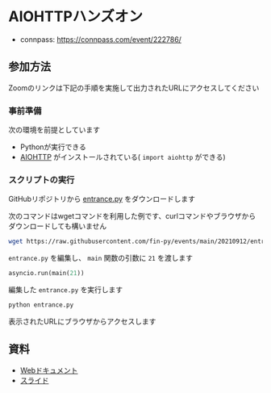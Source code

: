 # AIOHTTPハンズオン

- connpass: https://connpass.com/event/222786/

## 参加方法

Zoomのリンクは下記の手順を実施して出力されたURLにアクセスしてください
### 事前準備

次の環境を前提としています

- Pythonが実行できる
- [AIOHTTP](https://docs.aiohttp.org/en/stable/index.html) がインストールされている( `import aiohttp` ができる)

### スクリプトの実行

GitHubリポジトリから [entrance.py](https://github.com/fin-py/events/blob/main/20210912/entrance.py) をダウンロードします

次のコマンドはwgetコマンドを利用した例です、curlコマンドやブラウザからダウンロードしても構いません

```bash
wget https://raw.githubusercontent.com/fin-py/events/main/20210912/entrance.py
```

`entrance.py` を編集し、 `main` 関数の引数に `21` を渡します

```python
asyncio.run(main(21))
```

編集した `entrance.py` を実行します

```bash
python entrance.py
```

表示されたURLにブラウザからアクセスします

## 資料

- [Webドキュメント](https://aiohttp-hands-on.readthedocs.io/)
- [スライド](https://fin-py.github.io/events/)

